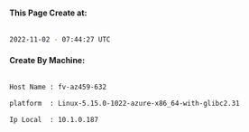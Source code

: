 
   
#### This Page Create at:

```bash

2022-11-02 - 07:44:27 UTC

```

#### Create By Machine:

```bash

Host Name : fv-az459-632

platform  : Linux-5.15.0-1022-azure-x86_64-with-glibc2.31

Ip Local  : 10.1.0.187

```

